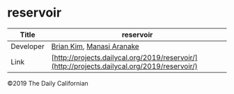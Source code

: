 # reservoir

| Title | reservoir |
|-|-|
| Developer    | [Brian Kim](briankim@dailycal.org), [Manasi Aranake](maranake@dailycal.org) |
| Link | [http://projects.dailycal.org/2019/reservoir/](http://projects.dailycal.org/2019/reservoir/) |


©2019 The Daily Californian

